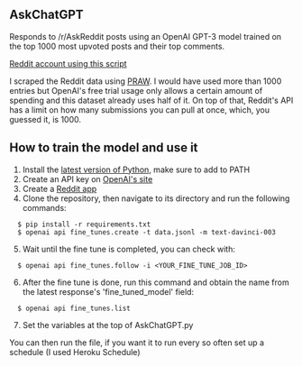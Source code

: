 ## AskChatGPT
Responds to /r/AskReddit posts using an OpenAI GPT-3 model trained on the top 1000 most upvoted posts and their top comments.

[Reddit account using this script](https://www.reddit.com/u/OrganRobber)

I scraped the Reddit data using [PRAW](https://praw.readthedocs.io/en/stable/). I would have used more than 1000 entries but OpenAI's free trial usage only allows a certain amount of spending and this dataset already uses half of it. On top of that, Reddit's API has a limit on how many submissions you can pull at once, which, you guessed it, is 1000.

## How to train the model and use it
1. Install the [latest version of Python](https://www.python.org/downloads/), make sure to add to PATH
2. Create an API key on [OpenAI's site](https://platform.openai.com/account/api-keys)
3. Create a [Reddit app](https://www.reddit.com/prefs/apps)
4. Clone the repository, then navigate to its directory and run the following commands:
```
  $ pip install -r requirements.txt
  $ openai api fine_tunes.create -t data.jsonl -m text-davinci-003
```
5. Wait until the fine tune is completed, you can check with:
```
  $ openai api fine_tunes.follow -i <YOUR_FINE_TUNE_JOB_ID>
```
6. After the fine tune is done, run this command and obtain the name from the latest response's 'fine_tuned_model' field:
```
  $ openai api fine_tunes.list
```
7. Set the variables at the top of AskChatGPT.py

You can then run the file, if you want it to run every so often set up a schedule (I used Heroku Schedule)
